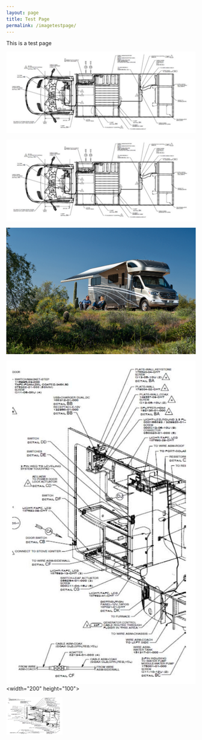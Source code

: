 ```yaml
---
layout: page
title: Test Page
permalink: /imagetestpage/
---
```


This is a test page

<img src="/assets/vandrawing.jpg">

![vandrawing](/assets/vandrawing.jpg)

<img src="/assets/VW-Lifestyle%2005-20.jpg">

![narrow drawing 1](/assets/narrowdrawing1.jpg) <width="200" height="100">
  

<img src="/assets/narrowdrawing1.jpg" alt="drawing 1" title="A cute kitten" width="150" height="100" />
	
  

                                                              
